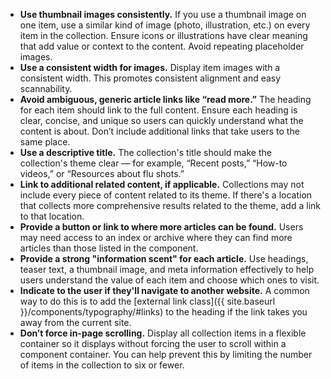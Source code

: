 - **Use thumbnail images consistently.** If you use a thumbnail image on one item, use a similar kind of image (photo, illustration, etc.) on every item in the collection. Ensure icons or illustrations have clear meaning that add value or context to the content. Avoid repeating placeholder images.
- **Use a consistent width for images.** Display item images with a consistent width. This promotes consistent alignment and easy scannability.
- **Avoid ambiguous, generic article links like “read more.”** The heading for each item should link to the full content. Ensure each heading is clear, concise, and unique so users can quickly understand what the content is about. Don’t include additional links that take users to the same place.
- **Use a descriptive title.** The collection's title should make the collection's theme clear — for example, “Recent posts,” “How-to videos,” or “Resources about flu shots.”
- **Link to additional related content, if applicable.** Collections may not include every piece of content related to its theme. If there's a location that collects more comprehensive results related to the theme, add a link to that location.
- **Provide a button or link to where more articles can be found.** Users may need access to an index or archive where they can find more articles than those listed in the component.
- **Provide a strong "information scent" for each article.** Use headings, teaser text, a thumbnail image, and meta information effectively to help users understand the value of each item and choose which ones to visit.
- **Indicate to the user if they'll navigate to another website.** A common way to do this is to add the [external link class]({{ site.baseurl }}/components/typography/#links) to the heading if the link takes you away from the current site.
- **Don’t force in-page scrolling.** Display all collection items in a flexible container so it displays without forcing the user to scroll within a component container. You can help prevent this by limiting the number of items in the collection to six or fewer.